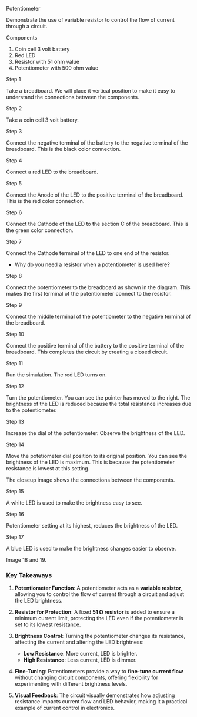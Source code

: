Potentiometer

Demonstrate the use of variable resistor to control the flow of current through a circuit.

Components

1. Coin cell 3 volt battery
2. Red LED
3. Resistor with 51 ohm value
4. Potentiometer with 500 ohm value

Step 1

Take a breadboard. We will place it vertical position to make it easy to understand the connections between the components.

Step 2

Take a coin cell 3 volt battery.

Step 3

Connect the negative terminal of the battery to the negative terminal of the breadboard. This is the black color connection.

Step 4

Connect a red LED to the breadboard.

Step 5

Connect the Anode of the LED to the positive terminal of the breadboard. This is the red color connection.

Step 6

Connect the Cathode of the LED to the section C of the breadboard. This is the green color connection.

Step 7

Connect the Cathode terminal of the LED to one end of the resistor.

- Why do you need a resistor when a potentiometer is used here?

Step 8

Connect the potentiometer to the breadboard as shown in the diagram. This makes the first terminal of the potentiometer connect to the resistor.

Step 9

Connect the middle terminal of the potentiometer to the negative terminal of the breadboard.

Step 10

Connect the positive terminal of the battery to the positive terminal of the breadboard. This completes the circuit by creating a closed circuit.

Step 11

Run the simulation. The red LED turns on.

Step 12

Turn the potentiometer. You can see the pointer has moved to the right. The brightness of the LED is reduced because the total resistance increases due to the potentiometer.

Step 13

Increase the dial of the potentiometer. Observe the brightness of the LED.

Step 14

Move the potetiometer dial position to its original position. You can see the brightness of the LED is maximum. This is because the potentiometer resistance is lowest at this setting.

The closeup image shows the connections between the components.

Step 15

A white LED is used to make the brightness easy to see.

Step 16

Potentiometer setting at its highest, reduces the brightness of the LED.

Step 17

A blue LED is used to make the brightness changes easier to observe.

Image 18 and 19.

### Key Takeaways

1. **Potentiometer Function**: A potentiometer acts as a **variable resistor**, allowing you to control the flow of current through a circuit and adjust the LED brightness.

2. **Resistor for Protection**: A fixed **51 Ω resistor** is added to ensure a minimum current limit, protecting the LED even if the potentiometer is set to its lowest resistance.

3. **Brightness Control**: Turning the potentiometer changes its resistance, affecting the current and altering the LED brightness:
   - **Low Resistance**: More current, LED is brighter.
   - **High Resistance**: Less current, LED is dimmer.

4. **Fine-Tuning**: Potentiometers provide a way to **fine-tune current flow** without changing circuit components, offering flexibility for experimenting with different brightness levels.

5. **Visual Feedback**: The circuit visually demonstrates how adjusting resistance impacts current flow and LED behavior, making it a practical example of current control in electronics.
